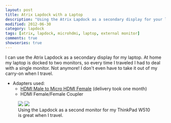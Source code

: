 ```yaml
---
layout: post
title: Atrix Lapdock with a Laptop
description: "Using the Atrix Lapdock as a secondary display for your laptop."
modified: 2012-06-30
category: lapdock
tags: [atrix, lapdock, microhdmi, laptop, external monitor]
comments: true
showseries: true
---
```


I can use the Atrix Lapdock as a secondary display for my laptop. At home my laptop is docked to two monitors, so every
time I traveled I had to deal with a single monitor. Not anymore! I don't even have to take it out of my carry-on when
I travel.

* Adapters used:
    * [HDMI Male to Micro HDMI Female](http://www.dealextreme.com/p/hdmi-male-to-micro-hdmi-female-adapter-66079)
      (delivery took one month)
    * HDMI Female/Female Coupler

<figure class="half">
    <a href="http://imgur.com/ldQ0c"><img src="http://i.imgur.com/ldQ0cm.jpg"></a>
    <a href="http://imgur.com/KONZZ"><img src="http://i.imgur.com/KONZZm.jpg"></a>
    <figcaption>Using the Lapdock as a second monitor for my ThinkPad W510 is great when I travel.</figcaption>
</figure>

